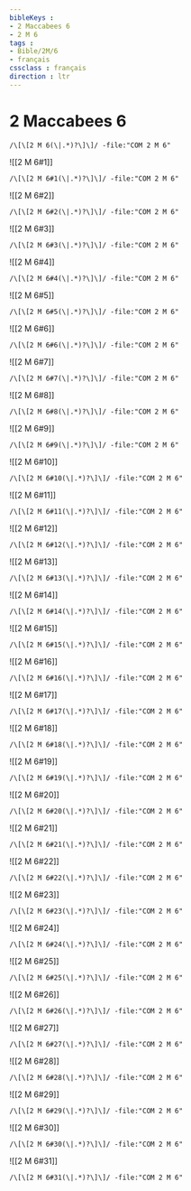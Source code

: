 ```yaml
---
bibleKeys : 
- 2 Maccabees 6
- 2 M 6
tags : 
- Bible/2M/6
- français
cssclass : français
direction : ltr
---
```


# 2 Maccabees 6

```query
/\[\[2 M 6(\|.*)?\]\]/ -file:"COM 2 M 6"
```



![[2 M 6#1]]

```query
/\[\[2 M 6#1(\|.*)?\]\]/ -file:"COM 2 M 6"
```

![[2 M 6#2]]

```query
/\[\[2 M 6#2(\|.*)?\]\]/ -file:"COM 2 M 6"
```

![[2 M 6#3]]

```query
/\[\[2 M 6#3(\|.*)?\]\]/ -file:"COM 2 M 6"
```

![[2 M 6#4]]

```query
/\[\[2 M 6#4(\|.*)?\]\]/ -file:"COM 2 M 6"
```

![[2 M 6#5]]

```query
/\[\[2 M 6#5(\|.*)?\]\]/ -file:"COM 2 M 6"
```

![[2 M 6#6]]

```query
/\[\[2 M 6#6(\|.*)?\]\]/ -file:"COM 2 M 6"
```

![[2 M 6#7]]

```query
/\[\[2 M 6#7(\|.*)?\]\]/ -file:"COM 2 M 6"
```

![[2 M 6#8]]

```query
/\[\[2 M 6#8(\|.*)?\]\]/ -file:"COM 2 M 6"
```

![[2 M 6#9]]

```query
/\[\[2 M 6#9(\|.*)?\]\]/ -file:"COM 2 M 6"
```

![[2 M 6#10]]

```query
/\[\[2 M 6#10(\|.*)?\]\]/ -file:"COM 2 M 6"
```

![[2 M 6#11]]

```query
/\[\[2 M 6#11(\|.*)?\]\]/ -file:"COM 2 M 6"
```

![[2 M 6#12]]

```query
/\[\[2 M 6#12(\|.*)?\]\]/ -file:"COM 2 M 6"
```

![[2 M 6#13]]

```query
/\[\[2 M 6#13(\|.*)?\]\]/ -file:"COM 2 M 6"
```

![[2 M 6#14]]

```query
/\[\[2 M 6#14(\|.*)?\]\]/ -file:"COM 2 M 6"
```

![[2 M 6#15]]

```query
/\[\[2 M 6#15(\|.*)?\]\]/ -file:"COM 2 M 6"
```

![[2 M 6#16]]

```query
/\[\[2 M 6#16(\|.*)?\]\]/ -file:"COM 2 M 6"
```

![[2 M 6#17]]

```query
/\[\[2 M 6#17(\|.*)?\]\]/ -file:"COM 2 M 6"
```

![[2 M 6#18]]

```query
/\[\[2 M 6#18(\|.*)?\]\]/ -file:"COM 2 M 6"
```

![[2 M 6#19]]

```query
/\[\[2 M 6#19(\|.*)?\]\]/ -file:"COM 2 M 6"
```

![[2 M 6#20]]

```query
/\[\[2 M 6#20(\|.*)?\]\]/ -file:"COM 2 M 6"
```

![[2 M 6#21]]

```query
/\[\[2 M 6#21(\|.*)?\]\]/ -file:"COM 2 M 6"
```

![[2 M 6#22]]

```query
/\[\[2 M 6#22(\|.*)?\]\]/ -file:"COM 2 M 6"
```

![[2 M 6#23]]

```query
/\[\[2 M 6#23(\|.*)?\]\]/ -file:"COM 2 M 6"
```

![[2 M 6#24]]

```query
/\[\[2 M 6#24(\|.*)?\]\]/ -file:"COM 2 M 6"
```

![[2 M 6#25]]

```query
/\[\[2 M 6#25(\|.*)?\]\]/ -file:"COM 2 M 6"
```

![[2 M 6#26]]

```query
/\[\[2 M 6#26(\|.*)?\]\]/ -file:"COM 2 M 6"
```

![[2 M 6#27]]

```query
/\[\[2 M 6#27(\|.*)?\]\]/ -file:"COM 2 M 6"
```

![[2 M 6#28]]

```query
/\[\[2 M 6#28(\|.*)?\]\]/ -file:"COM 2 M 6"
```

![[2 M 6#29]]

```query
/\[\[2 M 6#29(\|.*)?\]\]/ -file:"COM 2 M 6"
```

![[2 M 6#30]]

```query
/\[\[2 M 6#30(\|.*)?\]\]/ -file:"COM 2 M 6"
```

![[2 M 6#31]]

```query
/\[\[2 M 6#31(\|.*)?\]\]/ -file:"COM 2 M 6"
```

